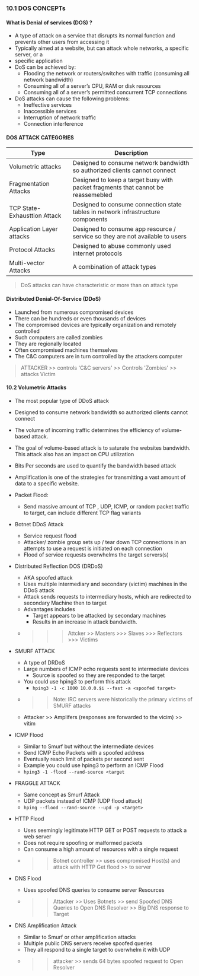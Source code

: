 ### 10.1 DOS CONCEPTs

#### What is Denial of services (DOS) ?
- A type of attack on a service that disrupts its normal function and prevents other users from accessing it
- Typically aimed at a website, but can attack whole networks, a specific server, or a
- specific application
- DoS can be achieved by:
	- Flooding the network or routers/switches with traffic (consuming all network bandwidth)
	- Consuming all of a server’s CPU, RAM or disk resources
	- Consuming all of a server’s permitted concurrent TCP connections
- DoS attacks can cause the following problems:
	- Ineffective services
	- Inaccessible services
	- Interruption of network traffic
	- Connection interference

#### DOS ATTACK  CATEGORIES

| Type                         | Description                                                                      |
| ---------------------------- | -------------------------------------------------------------------------------- |
| Volumetric attacks           | Designed to consume network bandwidth so authorized clients cannot connect       |
| Fragmentation Attacks        | Designed to keep a target busy with packet fragments that cannot be reassemebled |
| TCP State-Exhausttion Attack | Designed to consume connection state tables in network infrastructure components |
| Application Layer attacks    | Designed to consume app resource / service so they are not available to users    |
| Protocol Attacks             | Designed to abuse commonly used internet protocols                               |
| Multi-vector Attacks         | A combination of attack types                                                    |
> DoS attacks can have characteristic or more than on attack type

#### Distributed Denial-Of-Service (DDoS)
- Launched from numerous compromised devices
- There can be hundreds or even thousands of devices
- The compromised devices are typically organization and remotely controlled 
- Such computers are called zombies
- They are regionally located
- Often compromised machines themselves
- The C&C computers are in turn controlled by the attackers computer

> ATTACKER >> controls 'C&C servers' >> Controls 'Zombies' >> attacks Victim

#### 10.2 Volumetric Attacks
- The most popular type of DDoS attack
- Designed to consume network bandwidth so authorized clients cannot connect
- The volume of incoming traffic determines the efficiency of volume-based attack.
- The goal of volume-based attack is to saturate the websites bandwidth. This attack also has an impact on CPU utilization
- Bits Per seconds are used to quantify the bandwidth based attack
- Amplification is one of the strategies for transmitting a vast amount of data to a specific website.

- Packet Flood:
	- Send massive amount of TCP , UDP, ICMP, or random packet traffic to target, can include different TCP flag variants
- Botnet DDoS Attack
	- Service request flood
	- Attacker/ zombie group sets up / tear down TCP connections in an attempts to use a request is initiated on each connection
	- Flood of service requests overwhelms the target servers(s)
- Distributed Reflection DOS (DRDoS)
	- AKA spoofed attack
	- Uses multiple intermediary and secondary (victim) machines in the DDoS attack
	- Attack sends requests to intermediary hosts, which are redirected to secondary Machine then to target
	- Advantages includes
		- Target appears to be attacked by secondary machines
		- Results in an increase in attack bandwidth.
	- > >> Attcker >> Masters >>> Slaves >>> Reflectors >>> Victims
- SMURF ATTACK
	- A type of DRDoS
	- Large numbers of ICMP echo requests sent to intermediate devices
		- Source is spoofed so they are responded to the target
	- You could use hping3 to perform this attack
		- `hping3 -1 -c 1000 10.0.0.$i --fast -a <spoofed target>`
	- > > Note: IRC servers were historically the primary victims of SMURF attacks
	- Attacker >> Amplifers (responses are forwarded to the vicim) >> vitim
- ICMP Flood
	- Similar to Smurf but without the intermediate devices
	- Send ICMP Echo Packets with a spoofed address
	- Eventually reach limit of packets per second sent
	- Example you could use hping3 to perform an ICMP Flood
	- `hping3 -1 -flood --rand-source <target`
- FRAGGLE ATTACK
	- Same concept as Smurf Attack
	- UDP packets instead of ICMP (UDP flood attack)
	- `hping --flood --rand-source --upd -p <target>`
- HTTP Flood
	- Uses seemingly legitimate HTTP GET or POST requests to attack a web server
	- Does not require spoofing or malformed packets
	- Can consume a high amount of resources with a single request
	-  >> Botnet controller >> uses compromised Host(s) and attack with HTTP Get flood >> to server
- DNS Flood
	- Uses spoofed DNS queries to consume server Resources 
	- >> Attacker >> Uses Botnets >> send Spoofed DNS Queries to Open DNS Resolver >> Big DNS response to Target
- DNS Amplification Attack
	- Similar to Smurf or other amplification attacks
	- Multiple public DNS servers receive spoofed queries
	- They all respond to a single target to overwhelm it with UDP
	- >> attacker >> sends 64 bytes spoofed request to Open Resolver  
	 


